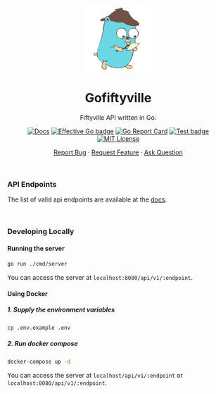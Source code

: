 <div align="center">
    <img height=150 src="https://raw.githubusercontent.com/seyLu/gofiftyville/main/detective-golang.svg" alt="gofiftyville icon">
    <h1>Gofiftyville</h1>
    <p>Fiftyville API written in Go.</p>
    <p>
        <a href="https://seylu.github.io/gofiftyville/docs"><img src="https://img.shields.io/badge/gofityville-docs-68d6e1" alt="Docs"></a>
        <a href="https://go.dev/doc/effective_go"><img src="https://img.shields.io/badge/code%20style-effective_go-007d9c.svg" alt="Effective Go badge"></a>
        <a href="https://goreportcard.com/report/github.com/seyLu/gofiftyville"><img src="https://goreportcard.com/badge/github.com/seyLu/gofiftyville" alt="Go Report Card"></a>
        <a href="https://github.com/seyLu/gofiftyville/actions/workflows/test.yml"><img src="https://github.com/seyLu/gofiftyville/actions/workflows/test.yml/badge.svg" alt="Test badge"></a>
        <a href="https://github.com/seyLu/gofiftyville/blob/main/LICENSE"><img src="https://img.shields.io/github/license/seyLu/gofiftyville.svg" alt="MIT License"></a>
    </p>
    <p>
        <a href="https://github.com/seyLu/gofiftyville/issues/new">Report Bug</a>
        ·
        <a href="https://github.com/seyLu/gofiftyville/issues/new">Request Feature</a>
        ·
        <a href="https://github.com/seyLu/gofiftyville/discussions">Ask Question</a>
    </p>
</div>

<br>

### API Endpoints

The list of valid api endpoints are available at the [docs](https://seylu.github.io/gofiftyville/docs).

<br>

### Developing Locally

#### Running the server

```bash
go run ./cmd/server
```

You can access the server at `localhost:8080/api/v1/:endpoint`.

#### Using Docker

##### 1. Supply the environment variables

```bash
cp .env.example .env
```

##### 2. Run docker compose

```bash
docker-compose up -d
```

You can access the server at `localhost/api/v1/:endpoint` or `localhost:8080/api/v1/:endpoint`.
